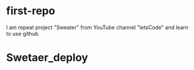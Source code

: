 # first-repo

I am repeat project "Sweater" from YouTube channel "letsCode"
and learn to use github
# Swetaer_deploy
